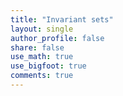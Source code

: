 ```yaml
---
title: "Invariant sets"
layout: single
author_profile: false
share: false
use_math: true
use_bigfoot: true
comments: true
---
```


